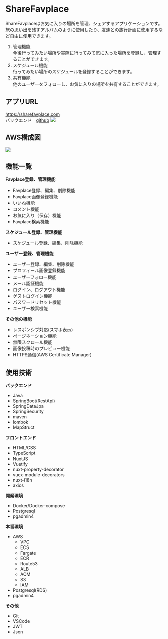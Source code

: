 # ShareFavplace

ShareFavplaceはお気に入りの場所を管理、シェアするアプリケーションです。 <br />
旅の思い出を残すアルバムのように使用したり、友達との旅行計画に使用するなど自由に使用できます。

1. 管理機能 <br />
今後行ってみたい場所や実際に行ってみて気に入った場所を登録し、管理することができます。
2. スケジュール機能 <br />
行ってみたい場所のスケジュールを登録することができます。
3. 共有機能 <br />
他のユーザーをフォローし、お気に入りの場所を共有することができます。
## アプリURL

https://sharefavplace.com <br />
バックエンド　[github](https://github.com/kuu18/share_favplace_api)
![](https://user-images.githubusercontent.com/64303128/217571306-56f1acd3-b020-4222-8439-c583bcc2718b.png)

## AWS構成図

![](https://user-images.githubusercontent.com/64303128/217569914-093ad9b9-61f0-44f5-9274-64df20dbc722.jpg)

## 機能一覧
**Favplace登録、管理機能**
- Favplace登録、編集、削除機能
- Favplace画像登録機能
- いいね機能
- コメント機能
- お気に入り（保存）機能
- Favplace検索機能

**スケジュール登録、管理機能**
- スケジュール登録、編集、削除機能

**ユーザー登録、管理機能**
- ユーザー登録、編集、削除機能
- プロフィール画像登録機能
- ユーザーフォロー機能
- メール認証機能
- ログイン、ログアウト機能
- ゲストログイン機能
- パスワードリセット機能
- ユーザー検索機能

**その他の機能**
- レスポンシブ対応(スマホ表示)
- ページネーション機能
- 無限スクロール機能
- 画像投稿時のプレビュー機能
- HTTPS通信(AWS Certificate Manager)

## 使用技術
**バックエンド**
- Java
- SpringBoot(RestApi)
- SpringDataJpa
- SpringSecurity
- maven
- lombok
- MapStruct

**フロントエンド**
- HTML/CSS
- TypeScript
- NuxtJS
- Vuetify
- nuxt-property-decorator
- vuex-module-decorators
- nuxt-i18n
- axios

**開発環境**
- Docker/Docker-compose
- Postgresql
- pgadmin4

**本番環境**
- AWS
  - VPC
  - ECS
  - Fargate
  - ECR
  - Route53
  - ALB
  - ACM
  - S3
  - IAM
- Postgresql(RDS)
- pgadmin4

**その他**
- Git
- VSCode
- JWT
- Json
